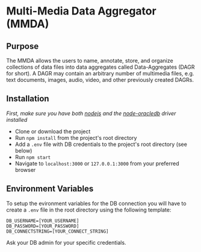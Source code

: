 # Multi-Media Data Aggregator (MMDA)

## Purpose
The MMDA allows the users to name, annotate, store, and organize collections of data files into data
aggregates called Data-Aggregates (DAGR for short). A DAGR may contain an arbitrary number of multimedia
files, e.g. text documents, images, audio, video, and other previously created DAGRs.

## Installation
*First, make sure you have both [nodejs](https://nodejs.org/en/download/package-manager/) and the [node-oracledb](https://github.com/oracle/node-oracledb/blob/master/INSTALL.md) driver installed* 


- Clone or download the project
- Run `npm install` from the project's root directory
- Add a `.env` file with DB credentials to the project's root directory (see below)
- Run `npm start`
- Navigate to `localhost:3000` or `127.0.0.1:3000` from your preferred browser


## Environment Variables
To setup the evironment variables for the DB connection you will have to create a `.env` file in the root directory using the following template:

```
DB_USERNAME=[YOUR_USERNAME]
DB_PASSWORD=[YOUR_PASSWORD]
DB_CONNECTSTRING=[YOUR_CONNECT_STRING]
```

Ask your DB admin for your specific credentials.

